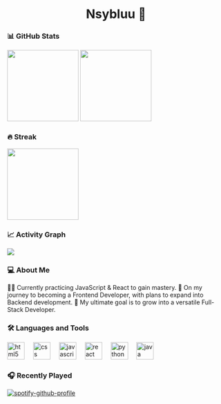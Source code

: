 <h1 align="center">Nsybluu 🚀</h1>

###

### 📊 GitHub Stats
<p>
  <img height="165" src="https://github-readme-stats.vercel.app/api?username=Nsybluu&show_icons=true&rank_icon=github&hide_title=true" />
  <img height="165" src="https://github-readme-stats.vercel.app/api/top-langs/?username=Nsybluu&layout=compact" />
</p>

### 🔥 Streak
<img height="165" src="https://streak-stats.demolab.com?user=Nsybluu" />

### 📈 Activity Graph
<img src="https://github-readme-activity-graph.vercel.app/graph?username=Nsybluu&theme=github-compact" />

###
<h3 align="left">💻 About Me</h3>

<p align="left">
👨‍💻 Currently practicing JavaScript & React to gain mastery. 
🌱 On my journey to becoming a Frontend Developer, with plans to expand into Backend development.  
🎯 My ultimate goal is to grow into a versatile Full-Stack Developer.
</p>

###

<h3 align="left">🛠 Languages and Tools</h3>

<div align="left">
  <img src="https://cdn.jsdelivr.net/gh/devicons/devicon/icons/html5/html5-original.svg" height="40" alt="html5 logo" />
  <img width="12" />
  <img src="https://cdn.jsdelivr.net/gh/devicons/devicon/icons/css3/css3-original.svg" height="40" alt="css logo" />
  <img width="12" />
  <img src="https://cdn.jsdelivr.net/gh/devicons/devicon/icons/javascript/javascript-original.svg" height="40" alt="javascript logo" />
  <img width="12" />
  <img src="https://cdn.jsdelivr.net/gh/devicons/devicon/icons/react/react-original.svg" height="40" alt="react logo" />
  <img width="12" />
  <img src="https://cdn.jsdelivr.net/gh/devicons/devicon/icons/python/python-original.svg" height="40" alt="python logo" />
  <img width="12" />
  <img src="https://cdn.jsdelivr.net/gh/devicons/devicon/icons/java/java-original.svg" height="40" alt="java logo" />
</div>

### 🎧 Recently Played

[![spotify-github-profile](https://spotify-github-profile.kittinanx.com/api/view?uid=31jdltkjnbhtr7jmkgyprwlctxgq&cover_image=true&theme=default&show_offline=false&background_color=121212&interchange=false)](https://spotify-github-profile.kittinanx.com/api/view?uid=31jdltkjnbhtr7jmkgyprwlctxgq&redirect=true)

